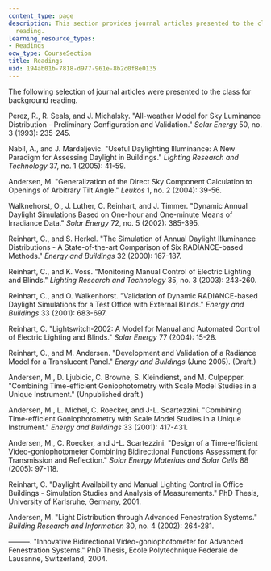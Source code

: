 ```yaml
---
content_type: page
description: This section provides journal articles presented to the class for background
  reading.
learning_resource_types:
- Readings
ocw_type: CourseSection
title: Readings
uid: 194ab01b-7818-d977-961e-8b2c0f8e0135
---
```


The following selection of journal articles were presented to the class for background reading.

Perez, R., R. Seals, and J. Michalsky. "All-weather Model for Sky Luminance Distribution - Preliminary Configuration and Validation." _Solar Energy_ 50, no. 3 (1993): 235-245.

Nabil, A., and J. Mardaljevic. "Useful Daylighting Illuminance: A New Paradigm for Assessing Daylight in Buildings." _Lighting Research and Technology_ 37, no. 1 (2005): 41-59.

Andersen, M. "Generalization of the Direct Sky Component Calculation to Openings of Arbitrary Tilt Angle." _Leukos_ 1, no. 2 (2004): 39-56.

Walknehorst, O., J. Luther, C. Reinhart, and J. Timmer. "Dynamic Annual Daylight Simulations Based on One-hour and One-minute Means of Irradiance Data." _Solar Energy_ 72, no. 5 (2002): 385-395.

Reinhart, C., and S. Herkel. "The Simulation of Annual Daylight Illuminance Distributions - A State-of-the-art Comparison of Six RADIANCE-based Methods." _Energy and Buildings_ 32 (2000): 167-187.

Reinhart, C., and K. Voss. "Monitoring Manual Control of Electric Lighting and Blinds." _Lighting Research and Technology_ 35, no. 3 (2003): 243-260.

Reinhart, C., and O. Walkenhorst. "Validation of Dynamic RADIANCE-based Daylight Simulations for a Test Office with External Blinds." _Energy and Buildings_ 33 (2001): 683-697.

Reinhart, C. "Lightswitch-2002: A Model for Manual and Automated Control of Electric Lighting and Blinds." _Solar Energy_ 77 (2004): 15-28.

Reinhart, C., and M. Andersen. "Development and Validation of a Radiance Model for a Translucent Panel." _Energy and Buildings_ (June 2005). (Draft.)

Andersen, M., D. Ljubicic, C. Browne, S. Kleindienst, and M. Culpepper. "Combining Time-efficient Goniophotometry with Scale Model Studies in a Unique Instrument." (Unpublished draft.)

Andersen, M., L. Michel, C. Roecker, and J-L. Scartezzini. "Combining Time-efficient Goniophotometry with Scale Model Studies in a Unique Instrument." _Energy and Buildings_ 33 (2001): 417-431.

Andersen, M., C. Roecker, and J-L. Scartezzini. "Design of a Time-efficient Video-goniophotometer Combining Bidirectional Functions Assessment for Transmission and Reflection." _Solar Energy Materials and Solar Cells_ 88 (2005): 97-118.

Reinhart, C. "Daylight Availability and Manual Lighting Control in Office Buildings - Simulation Studies and Analysis of Measurements." PhD Thesis, University of Karlsruhe, Germany, 2001.

Andersen, M. "Light Distribution through Advanced Fenestration Systems." _Building Research and Information_ 30, no. 4 (2002): 264-281.

———. "Innovative Bidirectional Video-goniophotometer for Advanced Fenestration Systems." PhD Thesis, Ecole Polytechnique Federale de Lausanne, Switzerland, 2004.